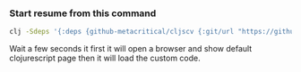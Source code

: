 ### Start resume from this command 
```sh
clj -Sdeps '{:deps {github-metacritical/cljscv {:git/url "https://github.com/metacritical/cljscv" :sha "d3d4218b4018c2daa5a3e8296b2be49bc4984a39"}}}' -m figwheel.main -b dev -r
```

Wait a few seconds it first it will open a browser and show default clojurescript 
page then it will load the custom code.

